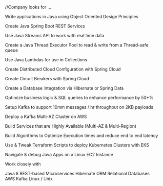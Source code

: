 //Company looks for ...

Write applications in Java using Object Oriented Design Principles

Create Java Spring Boot REST Services

Use Java Streams API to work with real time data

Create a Java Thread Executor Pool to read & write from a Thread-safe queue

Use Java Lambdas for use in Collections

Create Distributed Cloud Configuration with Spring Cloud

Create Circuit Breakers with Spring Cloud

Create a Database Integration via Hibernate or Spring Data

Optimize business logic & SQL queries to enhance performance by 50+%

Setup Kafka to support 10mm messages / hr throughput on 2KB payloads

Deploy a Kafka Multi-AZ Cluster on AWS

Build Services that are Highly Available (Multi-AZ & Multi-Region)

Build Algorithms to Optimize Execution times and reduce end to end latency

Use & Tweak Terraform Scripts to deploy Kubernetes Clusters with EKS

Navigate & debug Java Apps on a Linux EC2 Instance


Work closely with

Java 8
REST-based Microservices
Hibernate ORM
Relational Databases
AWS
Kafka
Linux / Unix
